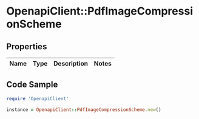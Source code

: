 # OpenapiClient::PdfImageCompressionScheme

## Properties

Name | Type | Description | Notes
------------ | ------------- | ------------- | -------------

## Code Sample

```ruby
require 'OpenapiClient'

instance = OpenapiClient::PdfImageCompressionScheme.new()
```


